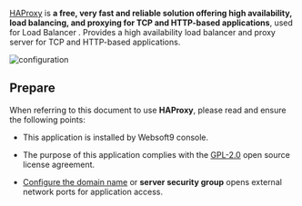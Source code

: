 [HAProxy](http://www.haproxy.org/) is **a free, very fast and reliable solution offering high availability, load balancing, and proxying for TCP and HTTP-based applications**, used for Load Balancer . Provides a high availability load balancer and proxy server for TCP and HTTP-based applications.


![configuration](https://libs.websoft9.com/Websoft9/DocsPicture/zh/haproxy/HAProxy-configuration.png)


## Prepare

When referring to this document to use **HAProxy**, please read and ensure the following points:

- This application is installed by Websoft9 console.

- The purpose of this application complies with the [GPL-2.0](https://opensource.org/licenses/GPL-2.0) open source license agreement.

- [Configure the domain name](./domain-set) or **server security group** opens external network ports for application access.